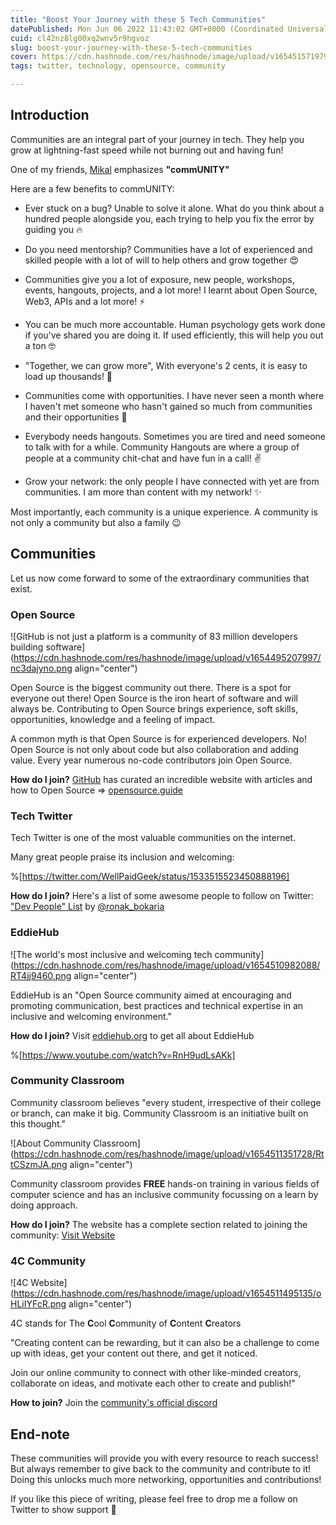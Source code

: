 ```yaml
---
title: "Boost Your Journey with these 5 Tech Communities"
datePublished: Mon Jun 06 2022 11:43:02 GMT+0000 (Coordinated Universal Time)
cuid: cl42nz8lg00xq2wnv5r9hgvoz
slug: boost-your-journey-with-these-5-tech-communities
cover: https://cdn.hashnode.com/res/hashnode/image/upload/v1654515719792/nzMgjOswl.png
tags: twitter, technology, opensource, community

---
```


## Introduction

Communities are an integral part of your journey in tech. They help you grow at lightning-fast speed while not burning out and having fun!

One of my friends, [Mikal](https://twitter.com/Goobric) emphasizes **"commUNITY"**

Here are a few benefits to commUNITY:

- Ever stuck on a bug? Unable to solve it alone. What do you think about a hundred people alongside you, each trying to help you fix the error by guiding you 🔥

- Do you need mentorship? Communities have a lot of experienced and skilled people with a lot of will to help others and grow together 😍

- Communities give you a lot of exposure, new people, workshops, events, hangouts, projects, and a lot more! I learnt about Open Source, Web3, APIs and a lot more! ⚡

- You can be much more accountable. Human psychology gets work done if you've shared you are doing it. If used efficiently, this will help you out a ton 🤓

- "Together, we can grow more", With everyone's 2 cents, it is easy to load up thousands! 🤝

- Communities come with opportunities. I have never seen a month where I haven't met someone who hasn't gained so much from communities and their opportunities 🤩

- Everybody needs hangouts. Sometimes you are tired and need someone to talk with for a while. Community Hangouts are where a group of people at a community chit-chat and have fun in a call! ✌️

- Grow your network: the only people I have connected with yet are from communities. I am more than content with my network! ✨

Most importantly, each community is a unique experience. A community is not only a community but also a family 😉

## Communities

Let us now come forward to some of the extraordinary communities that exist.

### Open Source

![GitHub is not just a platform is a community of 83 million developers building software](https://cdn.hashnode.com/res/hashnode/image/upload/v1654495207997/nc3dajyno.png align="center")

Open Source is the biggest community out there. There is a spot for everyone out there! Open Source is the iron heart of software and will always be. Contributing to Open Source brings experience, soft skills, opportunities, knowledge and a feeling of impact.

A common myth is that Open Source is for experienced developers. No! Open Source is not only about code but also collaboration and adding value. Every year numerous no-code contributors join Open Source.

**How do I join?** [GitHub](https://github.com) has curated an incredible website with articles and how to Open Source => [opensource.guide](https://opensource.guide)

### Tech Twitter

Tech Twitter is one of the most valuable communities on the internet.

Many great people praise its inclusion and welcoming:

%[https://twitter.com/WellPaidGeek/status/1533515523450888196]

**How do I join?** Here's a list of some awesome people to follow on Twitter:
["Dev People" List](https://twitter.com/i/lists/1523155968284295168) by [@ronak_bokaria](https://twitter.com/ronak_bokaria)

### EddieHub

![The world's most inclusive and welcoming tech community](https://cdn.hashnode.com/res/hashnode/image/upload/v1654510982088/RT4jj9460.png align="center")

EddieHub is an "Open Source community aimed at encouraging and promoting communication, best practices and technical expertise in an inclusive and welcoming environment."

**How do I join?**  Visit [eddiehub.org](https://www.eddiehub.org/) to get all about EddieHub

%[https://www.youtube.com/watch?v=RnH9udLsAKk]

### Community Classroom

Community classroom believes "every student, irrespective of their college or branch, can make it big. Community Classroom is an initiative built on this thought."

![About Community Classroom](https://cdn.hashnode.com/res/hashnode/image/upload/v1654511351728/RttCSzmJA.png align="center")

Community classroom provides **FREE** hands-on training in various fields of computer science and has an inclusive community focussing on a learn by doing approach.

**How do I join?** The website has a complete section related to joining the community: [Visit Website](https://www.commclassroom.org/#_qvsj8os4t)

### 4C Community

![4C Website](https://cdn.hashnode.com/res/hashnode/image/upload/v1654511495135/oHLiIYFcR.png align="center")

4C stands for The **C**ool **C**ommunity of **C**ontent **C**reators

"Creating content can be rewarding, but it can also be a challenge to come up with ideas, get your content out there, and get it noticed.

Join our online community to connect with other like-minded creators, collaborate on ideas, and motivate each other to create and publish!"

**How to join?** Join the [community's official discord](https://discord.com/invite/TcmA2kbJeA)

## End-note

These communities will provide you with every resource to reach success! But always remember to give back to the community and contribute to it! Doing this unlocks much more networking, opportunities and contributions!

If you like this piece of writing, please feel free to drop me a follow on Twitter to show support 🤗